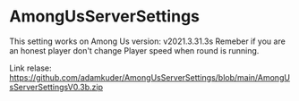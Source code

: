 # AmongUsServerSettings
This setting works on Among Us version: v2021.3.31.3s
Remeber if you are an honest player don't change Player speed when round is running.

Link relase:  https://github.com/adamkuder/AmongUsServerSettings/blob/main/AmongUsServerSettingsV0.3b.zip


